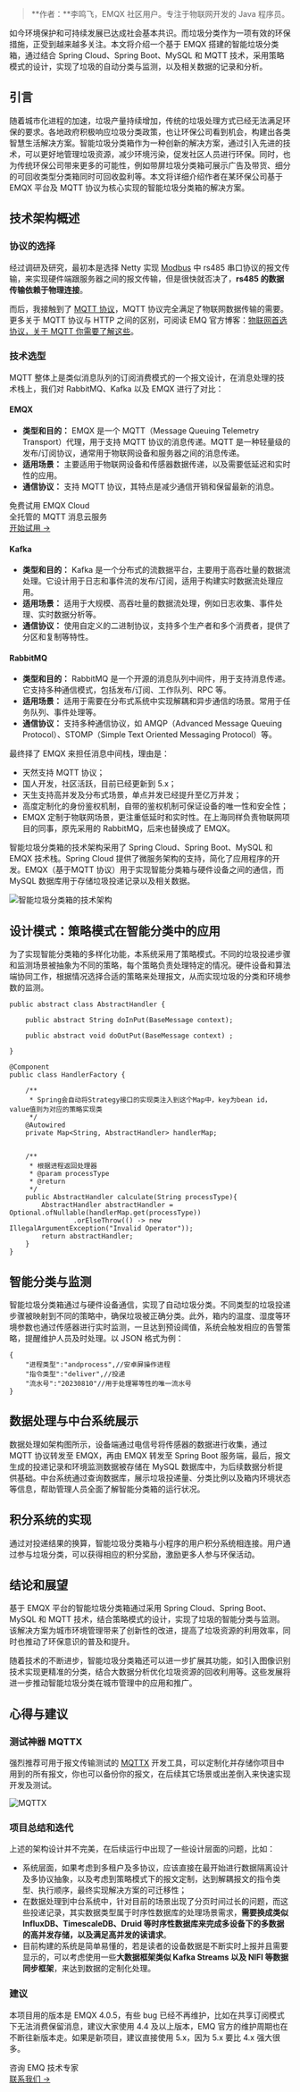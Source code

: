 > **作者：**李鸣飞，EMQX 社区用户。专注于物联网开发的 Java 程序员。

如今环境保护和可持续发展已达成社会基本共识。而垃圾分类作为一项有效的环保措施，正受到越来越多关注。本文将介绍一个基于 EMQX 搭建的智能垃圾分类箱，通过结合 Spring Cloud、Spring Boot、MySQL 和 MQTT 技术，采用策略模式的设计，实现了垃圾的自动分类与监测，以及相关数据的记录和分析。

## 引言

随着城市化进程的加速，垃圾产量持续增加，传统的垃圾处理方式已经无法满足环保的要求。各地政府积极响应垃圾分类政策，也让环保公司看到机会，构建出各类智慧生活解决方案。智能垃圾分类箱作为一种创新的解决方案，通过引入先进的技术，可以更好地管理垃圾资源，减少环境污染，促发社区人员进行环保。同时，也为传统环保公司带来更多的可能性，例如带屏垃圾分类箱可展示广告及带货、细分的可回收类型分类箱同时可回收盈利等。本文将详细介绍作者在某环保公司基于 EMQX 平台及 MQTT 协议为核心实现的智能垃圾分类箱的解决方案。

## 技术架构概述

### 协议的选择

经过调研及研究，最初本是选择 Netty 实现 [Modbus](https://www.emqx.com/zh/blog/modbus-protocol-the-grandfather-of-iot-communication) 中 rs485 串口协议的报文传输，来实现硬件端跟服务器之间的报文传输，但是很快就否决了，**rs485 的数据传输依赖于物理连接**。

而后，我接触到了 [MQTT 协议](https://www.emqx.com/zh/blog/the-easiest-guide-to-getting-started-with-mqtt)，MQTT 协议完全满足了物联网数据传输的需要。更多关于 MQTT 协议与 HTTP 之间的区别，可阅读 EMQ 官方博客：[物联网首选协议，关于 MQTT 你需要了解这些](https://www.emqx.com/zh/blog/what-is-the-mqtt-protocol)。


### 技术选型

MQTT 整体上是类似消息队列的订阅消费模式的一个报文设计，在消息处理的技术栈上，我们对 RabbitMQ、Kafka 以及 EMQX 进行了对比：

#### **EMQX**

- **类型和目的：** EMQX 是一个 MQTT（Message Queuing Telemetry Transport）代理，用于支持 MQTT 协议的消息传递。MQTT 是一种轻量级的发布/订阅协议，通常用于物联网设备和服务器之间的消息传递。
- **适用场景：** 主要适用于物联网设备和传感器数据传递，以及需要低延迟和实时性的应用。
- **通信协议：** 支持 MQTT 协议，其特点是减少通信开销和保留最新的消息。

<section class="promotion">
    <div>
        免费试用 EMQX Cloud
        <div class="is-size-14 is-text-normal has-text-weight-normal">全托管的 MQTT 消息云服务</div>
    </div>
    <a href="https://accounts-zh.emqx.com/signup?continue=https://cloud.emqx.com/console/deployments/0?oper=new" class="button is-gradient px-5">开始试用 →</a>
</section>

#### **Kafka**

- **类型和目的：** Kafka 是一个分布式的流数据平台，主要用于高吞吐量的数据流处理。它设计用于日志和事件流的发布/订阅，适用于构建实时数据流处理应用。
- **适用场景：** 适用于大规模、高吞吐量的数据流处理，例如日志收集、事件处理、实时数据分析等。
- **通信协议：** 使用自定义的二进制协议，支持多个生产者和多个消费者，提供了分区和复制等特性。

#### **RabbitMQ**

- **类型和目的：** RabbitMQ 是一个开源的消息队列中间件，用于支持消息传递。它支持多种通信模式，包括发布/订阅、工作队列、RPC 等。
- **适用场景：** 适用于需要在分布式系统中实现解耦和异步通信的场景。常用于任务队列、事件处理等。
- **通信协议：** 支持多种通信协议，如 AMQP（Advanced Message Queuing Protocol）、STOMP（Simple Text Oriented Messaging Protocol）等。

最终择了 EMQX 来担任消息中间栈，理由是：

- 天然支持 MQTT 协议；
- 国人开发，社区活跃，目前已经更新到 5.x；
- 天生支持高并发及分布式场景，单点并发已经提升至亿万并发；
- 高度定制化的身份鉴权机制，自带的鉴权机制可保证设备的唯一性和安全性；
- EMQX 定制于物联网场景，更注重低延时和实时性。在上海同样负责物联网项目的同事，原先采用的 RabbitMQ，后来也替换成了 EMQX。

智能垃圾分类箱的技术架构采用了 Spring Cloud、Spring Boot、MySQL 和 EMQX 技术栈。Spring Cloud 提供了微服务架构的支持，简化了应用程序的开发。EMQX（基于MQTT 协议）用于实现智能分类箱与硬件设备之间的通信，而 MySQL 数据库用于存储垃圾投递记录以及相关数据。

![智能垃圾分类箱的技术架构](https://assets.emqx.com/images/00703c2f4321ad7e6d65a8c403a3ecdc.png)

## 设计模式：策略模式在智能分类中的应用

为了实现智能分类箱的多样化功能，本系统采用了策略模式。不同的垃圾投递步骤和监测场景被抽象为不同的策略，每个策略负责处理特定的情况。硬件设备和算法端协同工作，根据情况选择合适的策略来处理报文，从而实现垃圾的分类和环境参数的监测。

```
public abstract class AbstractHandler {

    public abstract String doInPut(BaseMessage context);

    public abstract void doOutPut(BaseMessage context) ;

}
```

```
@Component
public class HandlerFactory {
 
    /**
     * Spring会自动将Strategy接口的实现类注入到这个Map中，key为bean id，value值则为对应的策略实现类
     */
    @Autowired
    private Map<String, AbstractHandler> handlerMap;
 
 
    /**
     * 根据进程返回处理器
     * @param processType
     * @return
     */
    public AbstractHandler calculate(String processType){
        AbstractHandler abstractHandler = Optional.ofNullable(handlerMap.get(processType))
                .orElseThrow(() -> new IllegalArgumentException("Invalid Operator"));
        return abstractHandler;
    }
}
```

## 智能分类与监测

智能垃圾分类箱通过与硬件设备通信，实现了自动垃圾分类。不同类型的垃圾投递步骤被映射到不同的策略中，确保垃圾被正确分类。此外，箱内的温度、湿度等环境参数也通过传感器进行实时监测，一旦达到预设阈值，系统会触发相应的告警策略，提醒维护人员及时处理。以 JSON 格式为例：

```
{
    "进程类型":"andprocess",//安卓屏操作进程
    "指令类型":"deliver",//投递
    "流水号":"20230810"//用于处理幂等性的唯一流水号
}
```

## 数据处理与中台系统展示

数据处理如架构图所示，设备端通过电信号将传感器的数据进行收集，通过 MQTT 协议转发至 EMQX，再由 EMQX 转发至 Spring Boot 服务端，最后，报文生成的投递记录和环境监测数据被存储在 MySQL 数据库中，为后续数据分析提供基础。中台系统通过查询数据库，展示垃圾投递量、分类比例以及箱内环境状态等信息，帮助管理人员全面了解智能分类箱的运行状况。

## 积分系统的实现

通过对投递结果的换算，智能垃圾分类箱与小程序的用户积分系统相连接。用户通过参与垃圾分类，可以获得相应的积分奖励，激励更多人参与环保活动。

## 结论和展望

基于 EMQX 平台的智能垃圾分类箱通过采用 Spring Cloud、Spring Boot、MySQL 和 MQTT 技术，结合策略模式的设计，实现了垃圾的智能分类与监测。该解决方案为城市环境管理带来了创新性的改进，提高了垃圾资源的利用效率，同时也推动了环保意识的普及和提升。

随着技术的不断进步，智能垃圾分类箱还可以进一步扩展其功能，如引入图像识别技术实现更精准的分类，结合大数据分析优化垃圾资源的回收利用等。这些发展将进一步推动智能垃圾分类在城市管理中的应用和推广。

## 心得与建议

### 测试神器 MQTTX

强烈推荐可用于报文传输测试的 [MQTTX](https://mqttx.app/zh) 开发工具，可以定制化并存储你项目中用到的所有报文，你也可以备份你的报文，在后续其它场景或出差倒入来快速实现开发及测试。

![MQTTX](https://assets.emqx.com/images/894f88fd9548a1aa8decdec8c065ec7e.png)

### 项目总结和迭代

上述的架构设计并不完美，在后续运行中出现了一些设计层面的问题，比如：

- 系统层面，如果考虑到多租户及多协议，应该直接在最开始进行数据隔离设计及多协议抽象，以及考虑到策略模式下的报文定制，达到解耦报文的指令类型、执行顺序，最终实现解决方案的可迁移性；
- 在数据处理到中台系统中，针对目前的场景出现了分页时间过长的问题，而这些投递记录，其实数据类型属于时序性数据库的处理场景需求，**需要换成类似 InfluxDB、TimescaleDB、Druid 等时序性数据库来完成多设备下的多数据的高并发存储，以及满足高并发的读请求**。
- 目前构建的系统是简单易懂的，若是读者的设备数据是不断实时上报并且需要显示的，可以考虑使用一些**大数据框架类似 Kafka Streams 以及 NIFI 等数据同步框架**，来达到数据的定制化处理。

### 建议

本项目用的版本是 EMQX 4.0.5，有些 bug 已经不再维护，比如在共享订阅模式下无法消费保留消息，建议大家使用 4.4 及以上版本，EMQ 官方的维护周期也在不断往新版本走。如果是新项目，建议直接使用 5.x，因为 5.x 要比 4.x 强大很多。



<section class="promotion">
    <div>
        咨询 EMQ 技术专家
    </div>
    <a href="https://www.emqx.com/zh/contact?product=solutions" class="button is-gradient px-5">联系我们 →</a>
</section>
